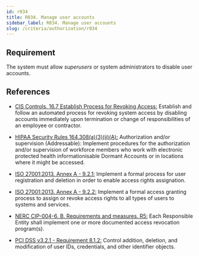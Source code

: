 ```yaml
---
id: r034
title: R034. Manage user accounts
sidebar_label: R034. Manage user accounts
slug: /criteria/authorization/r034
---
```


## Requirement

The system must allow *superusers* or system administrators to disable user
accounts.

## References

- [CIS Controls. 16.7 Establish Process for Revoking Access:](https://www.cisecurity.org/controls/)
Establish and follow an automated process for revoking system access by
disabling accounts immediately upon termination or change of responsibilities
of an employee or contractor.

- [HIPAA Security Rules 164.308(a)(3)(ii)(A):](https://www.law.cornell.edu/cfr/text/45/164.308)
Authorization and/or supervision (Addressable):
Implement procedures for the authorization and/or supervision
of workforce members who work with electronic protected health informationisable Dormant
Accounts or in locations where it might be accessed.

- [ISO 27001:2013. Annex A - 9.2.1:](https://www.iso.org/obp/ui/#iso:std:54534:en)
Implement a formal process for user registration and deletion in order to
enable access rights assignation.

- [ISO 27001:2013. Annex A - 9.2.2:](https://www.iso.org/obp/ui/#iso:std:54534:en)
Implement a formal access granting process to assign or revoke access rights
to all types of users to systems and services.

- [NERC CIP-004-6. B. Requirements and measures. R5:](https://www.nerc.com/pa/Stand/Reliability%20Standards/CIP-004-6.pdf)
Each Responsible Entity shall implement one or more documented access
revocation program(s).

- [PCI DSS v3.2.1 - Requirement 8.1.2:](https://www.pcisecuritystandards.org/documents/PCI_DSS_v3-2-1.pdf)
Control addition, deletion, and modification of user IDs, credentials,
and other identifier objects.

